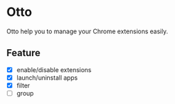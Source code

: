 # Otto
Otto help you to manage your Chrome extensions easily.


## Feature
- [x] enable/disable extensions
- [x] launch/uninstall apps
- [x] filter
- [ ] group
